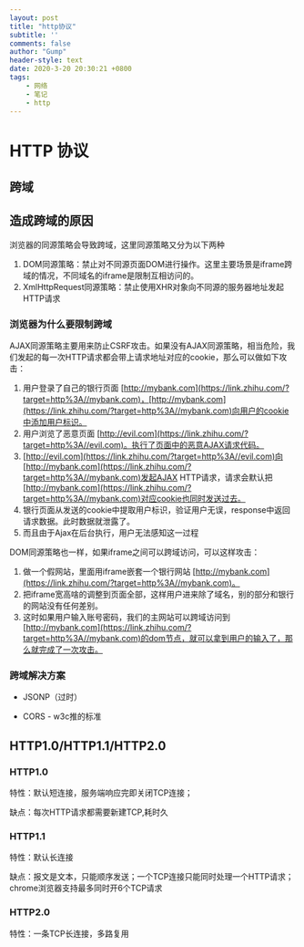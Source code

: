 ```yaml
---
layout: post
title: "http协议"
subtitle: ''
comments: false
author: "Gump"
header-style: text
date: 2020-3-20 20:30:21 +0800
tags:
    - 网络
    - 笔记
    - http
---
```


# HTTP 协议



## 跨域

## 造成跨域的原因

浏览器的同源策略会导致跨域，这里同源策略又分为以下两种

1. DOM同源策略：禁止对不同源页面DOM进行操作。这里主要场景是iframe跨域的情况，不同域名的iframe是限制互相访问的。
2. XmlHttpRequest同源策略：禁止使用XHR对象向不同源的服务器地址发起HTTP请求

### 浏览器为什么要限制跨域

AJAX同源策略主要用来防止CSRF攻击。如果没有AJAX同源策略，相当危险，我们发起的每一次HTTP请求都会带上请求地址对应的cookie，那么可以做如下攻击：

1. 用户登录了自己的银行页面 [http://mybank.com](https://link.zhihu.com/?target=http%3A//mybank.com)，[http://mybank.com](https://link.zhihu.com/?target=http%3A//mybank.com)向用户的cookie中添加用户标识。
2. 用户浏览了恶意页面 [http://evil.com](https://link.zhihu.com/?target=http%3A//evil.com)。执行了页面中的恶意AJAX请求代码。
3. [http://evil.com](https://link.zhihu.com/?target=http%3A//evil.com)向[http://mybank.com](https://link.zhihu.com/?target=http%3A//mybank.com)发起AJAX HTTP请求，请求会默认把[http://mybank.com](https://link.zhihu.com/?target=http%3A//mybank.com)对应cookie也同时发送过去。
4. 银行页面从发送的cookie中提取用户标识，验证用户无误，response中返回请求数据。此时数据就泄露了。
5. 而且由于Ajax在后台执行，用户无法感知这一过程

DOM同源策略也一样，如果iframe之间可以跨域访问，可以这样攻击：

1. 做一个假网站，里面用iframe嵌套一个银行网站 [http://mybank.com](https://link.zhihu.com/?target=http%3A//mybank.com)。
2. 把iframe宽高啥的调整到页面全部，这样用户进来除了域名，别的部分和银行的网站没有任何差别。
3. 这时如果用户输入账号密码，我们的主网站可以跨域访问到[http://mybank.com](https://link.zhihu.com/?target=http%3A//mybank.com)的dom节点，就可以拿到用户的输入了，那么就完成了一次攻击。

### 跨域解决方案

- JSONP（过时）

- CORS - w3c推的标准


## HTTP1.0/HTTP1.1/HTTP2.0

### HTTP1.0

特性：默认短连接，服务端响应完即关闭TCP连接；

缺点：每次HTTP请求都需要新建TCP,耗时久

### HTTP1.1

特性：默认长连接

缺点：报文是文本，只能顺序发送；一个TCP连接只能同时处理一个HTTP请求；chrome浏览器支持最多同时开6个TCP请求

### HTTP2.0

特性：一条TCP长连接，多路复用
